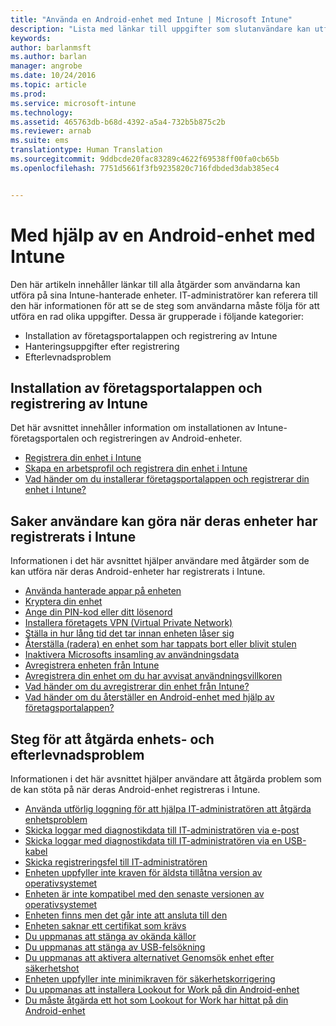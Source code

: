 ```yaml
---
title: "Använda en Android-enhet med Intune | Microsoft Intune"
description: "Lista med länkar till uppgifter som slutanvändare kan utföra på sina Android-mobilenheter när enheten har registrerats i Intune"
keywords: 
author: barlanmsft
ms.author: barlan
manager: angrobe
ms.date: 10/24/2016
ms.topic: article
ms.prod: 
ms.service: microsoft-intune
ms.technology: 
ms.assetid: 465763db-b68d-4392-a5a4-732b5b875c2b
ms.reviewer: arnab
ms.suite: ems
translationtype: Human Translation
ms.sourcegitcommit: 9ddbcde20fac83289c4622f69538ff00fa0cb65b
ms.openlocfilehash: 7751d5661f3fb9235820c716fdbded3dab385ec4


---
```



# <a name="using-your-android-device-with-intune"></a>Med hjälp av en Android-enhet med Intune

Den här artikeln innehåller länkar till alla åtgärder som användarna kan utföra på sina Intune-hanterade enheter. IT-administratörer kan referera till den här informationen för att se de steg som användarna måste följa för att utföra en rad olika uppgifter. Dessa är grupperade i följande kategorier:

- Installation av företagsportalappen och registrering av Intune
- Hanteringsuppgifter efter registrering
- Efterlevnadsproblem

## <a name="company-portal-app-installation-and-intune-enrollment"></a>Installation av företagsportalappen och registrering av Intune

Det här avsnittet innehåller information om installationen av Intune-företagsportalen och registreringen av Android-enheter.

- [Registrera din enhet i Intune](enroll-your-device-in-Intune-android.md)
- [Skapa en arbetsprofil och registrera din enhet i Intune](create-a-work-profile-and-enroll-your-device-in-intune-android.md)
- [Vad händer om du installerar företagsportalappen och registrerar din enhet i Intune?](what-happens-if-you-install-the-company-portal-app-and-enroll-your-device-in-intune-android.md)

## <a name="things-users-can-do-when-their-device-is-enrolled-in-intune"></a>Saker användare kan göra när deras enheter har registrerats i Intune

Informationen i det här avsnittet hjälper användare med åtgärder som de kan utföra när deras Android-enheter har registrerats i Intune.

- [Använda hanterade appar på enheten](use-managed-apps-on-your-device-android.md)
- [Kryptera din enhet](encrypt-your-device-android.md)
- [Ange din PIN-kod eller ditt lösenord](set-your-pin-or-password-android.md)
- [Installera företagets VPN (Virtual Private Network)](install-your-companys-virtual-private-network-VPN-android.md)
- [Ställa in hur lång tid det tar innan enheten låser sig](set-the-amount-of-time-before-your-device-is-locked-android.md)
- [Återställa (radera) en enhet som har tappats bort eller blivit stulen](reset-erase-your-lost-or-stolen-device-android.md)
- [Inaktivera Microsofts insamling av användningsdata](turn-off-microsoft-usage-data-collection-android.md)
- [Avregistrera enheten från Intune](unenroll-your-device-from-intune-android.md)
- [Avregistrera din enhet om du har avvisat användningsvillkoren](unenroll-your-device-from-intune-if-you-declined-terms-of-use-android.md)
- [Vad händer om du avregistrerar din enhet från Intune?](what-happens-if-you-unenroll-your-device-from-intune-android.md)
- [Vad händer om du återställer en Android-enhet med hjälp av företagsportalappen?](what-happens-if-you-reset-your-device-using-the-company-portal-android.md)
<!--- - [What is the Rights Management sharing app?](what-is-the-rms-sharing-app-android.md) --->

## <a name="steps-to-fix-device-and-compliance-issues"></a>Steg för att åtgärda enhets- och efterlevnadsproblem

Informationen i det här avsnittet hjälper användare att åtgärda problem som de kan stöta på när deras Android-enhet registreras i Intune.

- [Använda utförlig loggning för att hjälpa IT-administratören att åtgärda enhetsproblem](use-verbose-logging-to-help-your-it-administrator-fix-device-issues-android.md)
- [Skicka loggar med diagnostikdata till IT-administratören via e-post](send-diagnostic-data-logs-to-your-it-administrator-using-email-android.md)
- [Skicka loggar med diagnostikdata till IT-administratören via en USB-kabel](send-diagnostic-data-logs-to-your-it-administrator-using-a-usb-cable-android.md)
- [Skicka registreringsfel till IT-administratören](send-enrollment-errors-to-your-it-administrator-android.md)
- [Enheten uppfyller inte kraven för äldsta tillåtna version av operativsystemet](device-doesnt-have-the-required-minimum-operating-system-version-android.md)
- [Enheten är inte kompatibel med den senaste versionen av operativsystemet](device-doesnt-comply-with-maximum-operating-system-version-android.md)
- [Enheten finns men det går inte att ansluta till den](your-device-is-rooted-and-you-cant-connect-android.md)
- [Enheten saknar ett certifikat som krävs](your-device-is-missing-a-required-certificate-android.md)
- [Du uppmanas att stänga av okända källor](you-are-asked-to-turn-off-unknown-sources-android.md)
- [Du uppmanas att stänga av USB-felsökning](you-are-asked-to-turn-off-usb-debugging-android.md)
- [Du uppmanas att aktivera alternativet Genomsök enhet efter säkerhetshot](you-are-asked-to-turn-on-scan-device-for-security-threats-android.md)
- [Enheten uppfyller inte minimikraven för säkerhetskorrigering](your-device-does-not-meet-the-minimum-security-patch-android.md)
- [Du uppmanas att installera Lookout for Work på din Android-enhet](you-are-prompted-to-install-lookout-for-work-android.md)
- [Du måste åtgärda ett hot som Lookout for Work har hittat på din Android-enhet](you-need-to-resolve-a-threat-found-by-lookout-for-work-android.md)



<!--HONumber=Nov16_HO1-->


